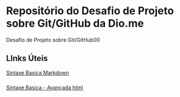 # Repositório do Desafio de Projeto sobre Git/GitHub da Dio.me
Desafio de Projeto sobre Git/GitHub00

## LInks Úteis 
[Sintaxe Basica Markdown](https://www.markdownguide.org/basic-syntax/ )
###
[Sintaxe Basica - Avançada html](https://www.w3schools.com/html/)
